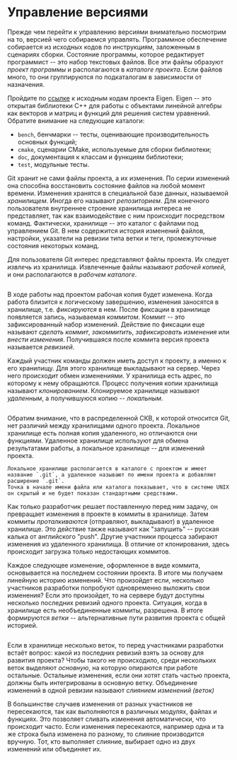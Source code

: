 # Управление версиями

<!-- Что такое проект -->
Прежде чем перейти к управлению версиями внимательно посмотрим на то, версией чего собираемся управлять.
Программное обеспечение собирается из исходных кодов по инструкциям, заложенным в сценариях сборки.
Состояние программы, которое редактирует программист -- это набор текстовых файлов.
Все эти файлы образуют *проект программы* и располагаются в *каталоге проекта*.
Если файлов много, то они группируются по подкаталогам в зависимости от назначения.

Пройдите по [ссылке](https://gitlab.com/libeigen/eigen) к исходным кодам проекта Eigen.
Eigen -- это открытая библиотеки C++ для работы с объектами линейной алгебры как векторов и матриц и функций для решения систем уравнений.
Обратите внимание на следующие каталоги:
* `bench`, бенчмарки -- тесты, оценивающие производительность основных функций;
* `cmake`, сценарии CMake, используемые для сборки библиотеки;
* `doc`, документация к классам и функциям библиотеки;
* `test`, модульные тесты.

<!-- Что такое хранилище -->
Git хранит не сами файлы проекта, а их изменения.
По серии изменений она способна восстановить состояние файлов на любой момент времени.
Изменения хранятся в специальной базе данных, называемой *хранилищем*.
Иногда его называют *репозиторием*.
Для конечного пользователя внутреннее строение хранилища интереса не представляет, так как взаимодействие с ним происходит посредством команд.
Фактически, хранилище -- это каталог с файлами под управлением Git.
В нем содержится история изменений файлов, настройки, указатели на ревизии типа ветки и теги, промежуточные состояния некоторых команд.

<!-- Извлечение рабочей копии -->
Для пользователя Git интерес представляют файлы проекта.
Их следует *извлечь* из хранилища.
Извлеченные файлы называют *рабочей копией*, и они располагаются в *рабочем каталоге*.

```{figure} ./images/worktree.png
```

<!-- Фиксация изменений в хранилище -->
В ходе работы над проектом рабочая копия будет изменена.
Когда работа близится к логическому завершению, изменения заносятся в хранилище, т.е. *фиксируются* в нем.
После фиксации в хранилище появляется запись, называемая *коммитом*.
Коммит -- это зафиксированный набор изменений.
Действие по фиксации еще называют *сделать коммит*, *закоммитить*, *зафиксировать изменения* или *внести изменения*.
Получившаяся после коммита версия проекта называется *ревизией*.

<!-- Удаленное хранилище -->
Каждый участник команды должен иметь доступ к проекту, а именно к его хранилищу.
Для этого хранилище выкладывают на сервер.
Через него происходит обмен изменениями.
У хранилища есть адрес, по которому к нему обращаются.
Процесс получения копии хранилища называют *клонированием*.
Клонируемое хранилище называют *удаленным*, а получившуюся копию -- *локальным*.

```{figure} ./images/local-remote-repo.png
```

<!-- Каталог хранилища -->
Обратим внимание, что в распределенной СКВ, к которой относится Git, нет различий между хранилищами одного проекта.
Локальное хранилище есть полная копия удаленного, но отличаются они функциями.
Удаленное хранилище используют для обмена результатами работы, а локальное хранилище -- для изменений проекта.

```{note}
Локальное хранилище располагается в каталоге с проектом и имеет название `.git`, а удаленное называют по имени проекта и добавляют расширение `.git`.
Точка в начале имени файла или каталога показывает, что в системе UNIX он скрытый и не будет показан стандартными средствами.
```

<!-- Проталкивание и получение изменений из удаленного хранилища -->
Как только разработчик решает поставленную перед ним задачу, он превращает изменения в проекте в коммиты в хранилище.
Затем коммиты *проталкиваются* (отправляют, выкладывают) в удаленное хранилище.
Это действие также называют как "запушить" -- русская калька от английского "push".
Другие участники процесса забирают изменения из удаленного хранилища.
В отличие от клонирования, здесь происходит загрузка только недостающих коммитов.

<!-- Ветка -->
Каждое следующее изменение, оформленное в виде коммита, основывается на последнем состоянии проекта.
В итоге мы получаем линейную историю изменений.
Что произойдет если, несколько участников разработки попробуют одновременно выложить свои изменения?
Если это произойдет, то на сервере будут доступны несколько последних ревизий одного проекта.
Ситуация, когда в хранилище есть необъединенные коммиты, разрешена.
В итоге формируются *ветки* -- альтернативные пути развития проекта с общей историей.

```{figure} ./images/branch.png
```

<!-- Слияние веток -->
Если в хранилище несколько веток, то перед участниками разработки встаёт вопрос: какой из последних ревизий взять за основу для развития проекта?
Чтобы такого не происходило, среди нескольких веток выделяют *основную*, на которую опираются при работе остальные.
Остальные изменения, если они хотят стать частью проекта, должны быть интегрированы в основную ветку.
Объединение изменений в одной ревизии называют *слиянием изменений (веток)*

<!-- Автоматическое и ручное слияние изменений -->
В большинстве случаев изменения от разных участников не пересекаются, так как выполняются в различных модулях, файлах и функциях.
Это позволяет сливать изменения автоматически, что происходит часто.
Если изменения пересекаются, например одна и та же строка была изменена по разному, то слияние производится вручную.
Тот, кто выполняет слияние, выбирает одно из двух изменений или объединяет их.

